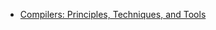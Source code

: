
* [Compilers: Principles, Techniques, and Tools](https://www.amazon.com.br/Compilers-Principles-Techniques-Alfred-Aho/dp/0321486811)